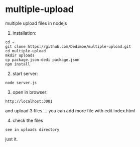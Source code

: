 # multiple-upload
multiple upload files in nodejs

1. installation:
```
cd ~
git clone https://github.com/Dedimoe/multiple-upload.git
cd multiple-upload
mkdir uploads
cp package.json-dedi package.json
npm install
```

2. start server:
```
node server.js
```

3. open in browser:
```
http://localhost:3001
```
and upload 3 files ... you can add more file with edit index.html

4. check the files
```
see in uploads directory
```

just it.

